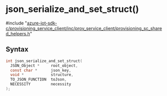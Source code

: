 # json_serialize_and_set_struct()

\#include "[azure-iot-sdk-c/provisioning_service_client/inc/prov_service_client/provisioning_sc_shared_helpers.h](../iot-c-ref-provisioning-sc-shared-helpers-h.md)"  

## Syntax

```C
int json_serialize_and_set_struct(
  JSON_Object *     root_object,
  const char *      json_key,
  void *            structure,
  TO_JSON_FUNCTION  toJson,
  NECESSITY         necessity
);
```

